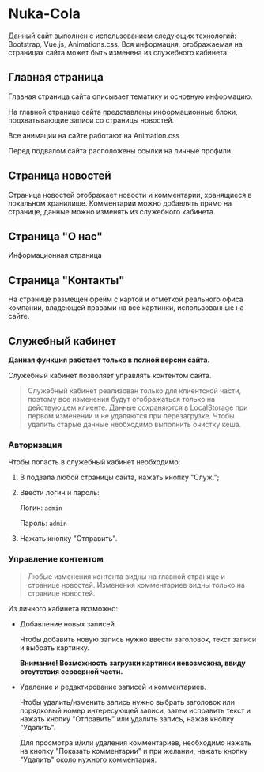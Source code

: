 # Nuka-Cola
Данный сайт выполнен с использованием следующих технологий: Bootstrap, Vue.js, Animations.css.
Вся информация, отображаемая на страницах сайта может быть изменена из служебного кабинета. 
## Главная страница
Главная страница сайта описывает тематику и основную информацию.

На главной странице сайта представлены информационные блоки, подхватывающие записи со страницы новостей. 

Все анимации на сайте работают на Animation.css

Перед подвалом сайта расположены ссылки на личные профили.

## Страница новостей
Страница новостей отображает новости и комментарии, хранящиеся в локальном хранилище. Комментарии можно добавлять прямо на странице, данные можно изменять из служебного кабинета.

## Страница "О нас"
Информационная страница

## Страница "Контакты"
На странице размещен фрейм с картой и отметкой реального офиса компании, владеющей правами на все картинки, использованные на сайте.

## Служебный кабинет
**Данная функция работает только в полной версии сайта.**

Служебный кабинет позволяет управлять контентом сайта. 
> Служебный кабинет реализован только для клиентской части, поэтому все изменения будут отображаться только на действующем клиенте. 
Данные сохраняются в LocalStorage при первом изменении и не удаляются при перезагрузке. 
Чтобы удалить старые данные необходимо выполнить очистку кеша.

### Авторизация
Чтобы попасть в служебный кабинет необходимо: 
1. В подвала любой страницы сайта, нажать кнопку "Служ.";
2. Ввести логин и пароль:
   
   Логин: `admin`
   
   Пароль: `admin`
   
3. Нажать кнопку "Отправить".

### Управление контентом
> Любые изменения контента видны на главной странице и странице новостей.
Изменения комментариев видны только на странице новостей.

Из личного кабинета возможно: 

- Добавление новых записей.

   Чтобы добавить новую запись нужно ввести заголовок, текст записи и выбрать картинку.

   **Внимание! Возможность загрузки картинки невозможна, ввиду отсутствия серверной части.**

- Удаление и редактирование записей и комментариев.

   Чтобы удалить/изменить запись нужно выбрать заголовок или порядковый номер интересующей записи, затем исправить текст и нажать кнопку "Отправить" или удалить запись, нажав кнопку "Удалить".
  
   Для просмотра и/или удаления комментариев, необходимо нажать на кнопку "Показать комментарии" и при желании, нажать кнопку "Удалить" около нужного комментария.

